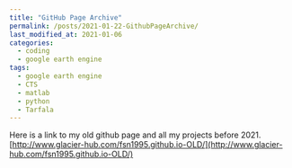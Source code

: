 ```yaml
---
title: "GitHub Page Archive"
permalink: /posts/2021-01-22-GithubPageArchive/
last_modified_at: 2021-01-06
categories:
  - coding
  - google earth engine
tags:
  - google earth engine
  - CTS
  - matlab
  - python
  - Tarfala
---
```


Here is a link to my old github page and all my projects before 2021.
[http://www.glacier-hub.com/fsn1995.github.io-OLD/](http://www.glacier-hub.com/fsn1995.github.io-OLD/)
